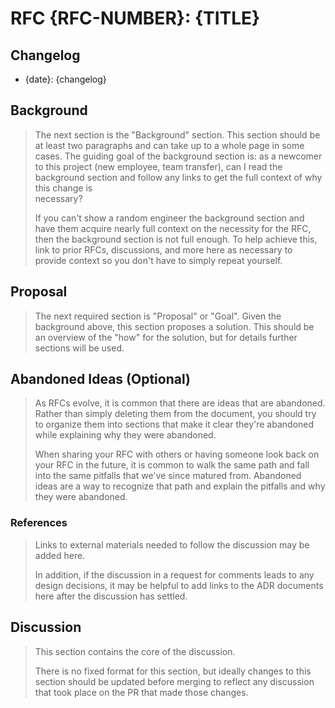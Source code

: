 # RFC {RFC-NUMBER}: {TITLE}

## Changelog

* {date}: {changelog}

## Background

> The next section is the "Background" section. This section should be at least two paragraphs and can take up to a whole 
> page in some cases. The guiding goal of the background section is: as a newcomer to this project (new employee, team 
> transfer), can I read the background section and follow any links to get the full context of why this change is  
> necessary? 
> 
> If you can't show a random engineer the background section and have them acquire nearly full context on the necessity 
> for the RFC, then the background section is not full enough. To help achieve this, link to prior RFCs, discussions, and 
> more here as necessary to provide context so you don't have to simply repeat yourself.


## Proposal

> The next required section is "Proposal" or "Goal". Given the background above, this section proposes a solution. 
> This should be an overview of the "how" for the solution, but for details further sections will be used.


## Abandoned Ideas (Optional)

> As RFCs evolve, it is common that there are ideas that are abandoned. Rather than simply deleting them from the 
> document, you should try to organize them into sections that make it clear they're abandoned while explaining why they 
> were abandoned.
> 
> When sharing your RFC with others or having someone look back on your RFC in the future, it is common to walk the same 
> path and fall into the same pitfalls that we've since matured from. Abandoned ideas are a way to recognize that path 
> and explain the pitfalls and why they were abandoned.



### References

> Links to external materials needed to follow the discussion may be added here.
>
> In addition, if the discussion in a request for comments leads to any design
> decisions, it may be helpful to add links to the ADR documents here after the
> discussion has settled.

## Discussion

> This section contains the core of the discussion.
>
> There is no fixed format for this section, but ideally changes to this
> section should be updated before merging to reflect any discussion that took
> place on the PR that made those changes.
